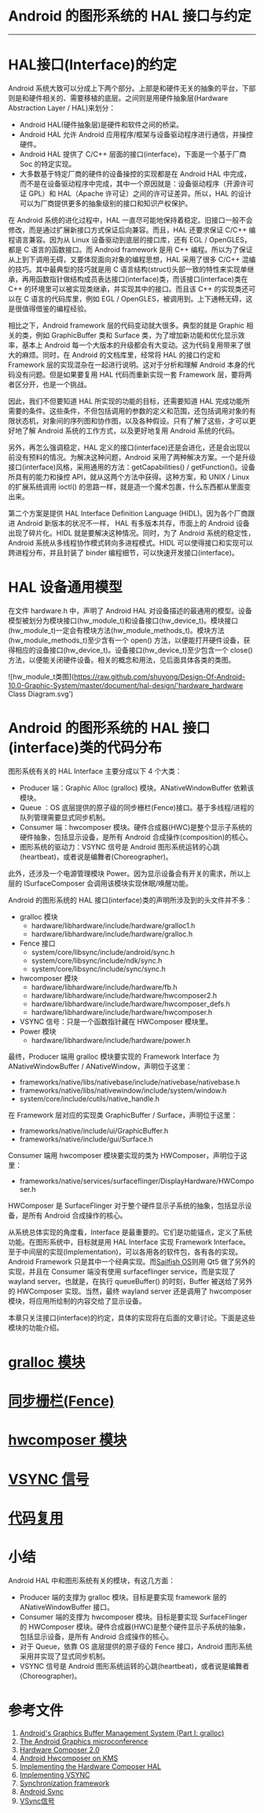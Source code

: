 # Android 的图形系统的 HAL 接口与约定
* * *

# HAL接口(Interface)的约定

Android 系统大致可以分成上下两个部分。上部是和硬件无关的抽象的平台，下部则是和硬件相关的、需要移植的底层。之间则是用硬件抽象层(Hardware Abstraction Layer / HAL)来划分： 
* Android HAL(硬件抽象层)是硬件和软件之间的桥梁。 
* Android HAL 允许 Android 应用程序/框架与设备驱动程序进行通信，并操控硬件。
* Android HAL 提供了 C/C++ 层面的接口(interface)，下面是一个基于厂商 Soc 的特定实现。
* 大多数基于特定厂商的硬件的设备操控的实现都是在 Android HAL 中完成，而不是在设备驱动程序中完成，其中一个原因就是：设备驱动程序（开源许可证 GPL）和 HAL（Apache 许可证）之间的许可证差异。所以，HAL 的设计可以为厂商提供更多的抽象级别的接口和知识产权保护。 

在 Android 系统的进化过程中，HAL 一直尽可能地保持着稳定。旧接口一般不会修改，而是通过扩展新接口方式保证后向兼容。而且，HAL 还要求保证 C/C++ 编程语言兼容。因为从 Linux 设备驱动到底层的接口库，还有 EGL / OpenGLES，都是 C 语言的函数接口。而 Android framework 是用 C++ 编程。所以为了保证从上到下调用无碍，又要体现面向对象的编程思想，HAL 采用了很多 C/C++ 混编的技巧。其中最典型的技巧就是用 C 语言结构(struct)头部一致的特性来实现单继承，再用函数指针做结构成员表达接口(interface)类，而该接口(interface)类在 C++ 的环境里可以被实现类继承，并实现其中的接口。而且该 C++ 的实现类还可以在 C 语言的代码库里，例如 EGL / OpenGLES，被调用到。上下通畅无碍，这是很值得借鉴的编程经验。

相比之下，Android framework 层的代码变动就大很多。典型的就是 Graphic 相关的类，例如 GraphicBuffer 类和 Surface 类，为了增加新功能和优化显示效率，基本上 Android 每一个大版本的升级都会有大变动。这为代码复用带来了很大的麻烦。同时，在 Android 的文档库里，经常将 HAL 的接口约定和 Framework 层的实现混杂在一起进行说明。这对于分析和理解 Android 本身的代码没有问题。但是如果要复用 HAL 代码而重新实现一套 Framework 层，要将两者区分开，也是一个挑战。

因此，我们不但要知道 HAL 所实现的功能的目标，还需要知道 HAL 完成功能所需要的条件。这些条件，不但包括调用的参数的定义和范围，还包括调用对象的有限状态机，对象间的序列图和协作图，以及各种假设。只有了解了这些，才可以更好地了解 Android 系统的工作方式，以及更好地复用 Android 系统的代码。

另外，再怎么强调稳定，HAL 定义的接口(interface)还是会进化，还是会出现以前没有预料的情况。为解决这种问题，Android 采用了两种解决方案。一个是升级接口(interface)风格，采用通用的方法：getCapabilities() / getFunction()。设备所具有的能力和操控 API，就从这两个方法中获得。这种方案，和 UNIX / Linux 的扩展系统调用 ioctl() 的思路一样，就是造一个魔术包裹，什么东西都从里面变出来。

第二个方案是提供 HAL Interface Definition Language (HIDL)。因为各个厂商跟进 Android 新版本的状况不一样， HAL 有多版本共存，市面上的 Android 设备出现了碎片化。HIDL 就是要解决这种情况。同时，为了 Android 系统的稳定性，Android 系统从多线程协作模式转向多进程模式。HIDL 可以使得接口和实现可以跨进程分布，并且封装了 binder 编程细节，可以快速开发接口(interface)。

# HAL 设备通用模型 

在文件 hardware.h 中，声明了 Android HAL 对设备描述的最通用的模型。设备模型被划分为模块接口(hw_module_t)和设备接口(hw_device_t)。模块接口(hw_module_t)一定会有模块方法(hw_module_methods_t)。模块方法(hw_module_methods_t)至少含有一个 open() 方法，以便能打开硬件设备，获得相应的设备接口(hw_device_t)。设备接口(hw_device_t)至少包含一个 close() 方法，以便能关闭硬件设备。相关的概念和用法，见后面具体各类的类图。

![hw_module_t类图](https://raw.github.com/shuyong/Design-Of-Android-10.0-Graphic-System/master/document/hal-design/'hardware_hardware Class Diagram.svg')

# Android 的图形系统的 HAL 接口(interface)类的代码分布 

图形系统有关的 HAL Interface 主要分成以下 4 个大类：
* Producer 端：Graphic Alloc (gralloc) 模块。ANativeWindowBuffer 依赖该模块。
* Queue ：OS 底层提供的原子级的同步栅栏(Fence)接口。基于多线程/进程的队列管理需要显式同步机制。
* Consumer 端：hwcomposer 模块。硬件合成器(HWC)是整个显示子系统的硬件抽象，包括显示设备，是所有 Android 合成操作(composition)的核心。
* 图形系统的驱动力：VSYNC 信号是 Android 图形系统运转的心跳(heartbeat)，或者说是编舞者(Choreographer)。

此外，还涉及一个电源管理模块 Power。因为显示设备会有开关的需求，所以上层的 ISurfaceComposer 会调用该模块实现休眠/唤醒功能。

Android 的图形系统的 HAL 接口(interface)类的声明所涉及到的头文件并不多：
* gralloc 模块
  + hardware/libhardware/include/hardware/gralloc1.h
  + hardware/libhardware/include/hardware/gralloc.h
* Fence 接口
  + system/core/libsync/include/android/sync.h
  + system/core/libsync/include/ndk/sync.h
  + system/core/libsync/include/sync/sync.h
* hwcomposer 模块
  + hardware/libhardware/include/hardware/fb.h
  + hardware/libhardware/include/hardware/hwcomposer2.h
  + hardware/libhardware/include/hardware/hwcomposer_defs.h
  + hardware/libhardware/include/hardware/hwcomposer.h
* VSYNC 信号：只是一个函数指针藏在 HWComposer 模块里。
* Power 模块
  + hardware/libhardware/include/hardware/power.h

最终，Producer 端用 gralloc 模块要实现的 Framework Interface 为 ANativeWindowBuffer / ANativeWindow，声明位于这里：
* frameworks/native/libs/nativebase/include/nativebase/nativebase.h
* frameworks/native/libs/nativewindow/include/system/window.h
* system/core/include/cutils/native_handle.h

在 Framework 层对应的实现类 GraphicBuffer / Surface，声明位于这里：
* frameworks/native/include/ui/GraphicBuffer.h
* frameworks/native/include/gui/Surface.h

Consumer 端用 hwcomposer 模块要实现的类为 HWComposer，声明位于这里：
* frameworks/native/services/surfaceflinger/DisplayHardware/HWComposer.h

HWComposer 是 SurfaceFlinger 对于整个硬件显示子系统的抽象，包括显示设备，是所有 Android 合成操作的核心。

从系统总体实现的角度看，Interface 是最重要的。它们是功能锚点，定义了系统功能。在图形系统中，目标就是用 HAL Interface 实现 Framework Interface。至于中间层的实现(Implementation)，可以各用各的软件包，各有各的实现。Android Framework 只是其中一个经典实现。而[Sailfish OS](https://sailfishos.org/)则用 Qt5 做了另外的实现，并且在 Consumer 端没有使用 surfaceflinger service，而是实现了 wayland server。也就是，在执行 queueBuffer() 的时刻，Buffer 被送给了另外的 HWComposer 实现。当然，最终 wayland server 还是调用了 hwcomposer 模块，将应用所绘制的内容交给了显示设备。

本章只关注接口(interface)的约定，具体的实现将在后面的文章讨论。下面是这些模块的功能介绍。 

# [gralloc 模块](gralloc.md)

# [同步栅栏(Fence)](fence.md)

# [hwcomposer 模块](hwcomposer.md)

# [VSYNC 信号](VSYNC.md)

# [代码复用](reuse.md)

# 小结

Android HAL 中和图形系统有关的模块，有这几方面：
* Producer 端的支撑为 gralloc 模块。目标是要实现 framework 层的 ANativeWindowBuffer 接口。
* Consumer 端的支撑为 hwcomposer 模块。目标是要实现 SurfaceFlinger 的 HWComposer 模块。硬件合成器(HWC)是整个硬件显示子系统的抽象，包括显示设备，是所有 Android 合成操作的核心。
* 对于 Queue，依靠 OS 底层提供的原子级的 Fence 接口，Android 图形系统采用并实现了显式同步机制。
* VSYNC 信号是 Android 图形系统运转的心跳(heartbeat)，或者说是编舞者(Choreographer)。

# 参考文件
1. [Android's Graphics Buffer Management System (Part I: gralloc)](https://www.codeproject.com/Articles/991640/Androids-Graphics-Buffer-Management-System-Part-I)
1. [The Android Graphics microconference](https://lwn.net/Articles/569704/)
1. [Hardware Composer 2.0](https://blog.linuxplumbersconf.org/2016/ocw//system/presentations/4185/original/LPC%20HWC%202.0%20&%20drm_hwcomposer%20.pdf)
1. [Android Hwcomposer on KMS](https://www.slideshare.net/linaroorg/kms-hwcomposer)
1. [Implementing the Hardware Composer HAL](https://source.android.com/devices/graphics/implement-hwc)
1. [Implementing VSYNC](https://source.android.com/devices/graphics/implement-vsync) 
1. [Synchronization framework](https://source.android.com/devices/graphics/index.html#synchronization_framework)
1. [Android Sync](https://blog.linuxplumbersconf.org/2014/ocw/system/presentations/2355/original/03%20-%20sync%20&%20dma-fence.pdf)
1. [VSync信号](http://windrunnerlihuan.com/2017/05/21/VSync%E4%BF%A1%E5%8F%B7/)
 

